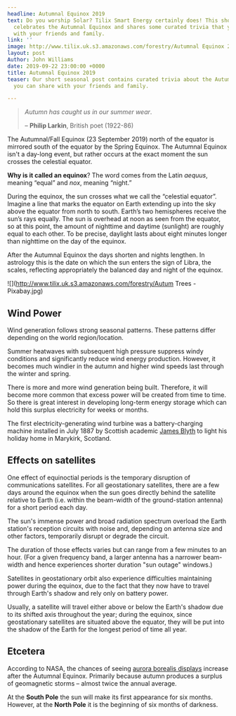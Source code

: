 ```yaml
---
headline: Autumnal Equinox 2019
text: Do you worship Solar? Tilix Smart Energy certainly does! This short blog post
  celebrates the Autumnal Equinox and shares some curated trivia that you can share
  with your friends and family.
link: ''
image: http://www.tilix.uk.s3.amazonaws.com/forestry/Autumnal Equinox 2019 - final.png
layout: post
Author: John Williams
date: 2019-09-22 23:00:00 +0000
title: Autumnal Equinox 2019
teaser: Our short seasonal post contains curated trivia about the Autumnal Equinox that
  you can share with your friends and family.

---
```

> _Autumn has caught us in our summer wear_.
>
> – **Philip Larkin**, British poet (1922-86)

The Autumnal/Fall Equinox (23 September 2019) north of the equator is mirrored south of the equator by the Spring Equinox. The Autumnal Equinox isn't a day-long event, but rather occurs at the exact moment the sun crosses the celestial equator.

**Why is it called an equinox**? The word comes from the Latin _aequus_, meaning “equal” and _nox_, meaning “night.”

During the equinox, the sun crosses what we call the “celestial equator”. Imagine a line that marks the equator on Earth extending up into the sky above the equator from north to south. Earth’s two hemispheres receive the sun’s rays equally. The sun is overhead at noon as seen from the equator, so at this point, the amount of nighttime and daytime (sunlight) are roughly equal to each other. To be precise, daylight lasts about eight minutes longer than nighttime on the day of the equinox.

After the Autumnal Equinox the days shorten and nights lengthen. In astrology this is the date on which the sun enters the sign of Libra, the scales, reflecting appropriately the balanced day and night of the equinox.

![](http://www.tilix.uk.s3.amazonaws.com/forestry/Autum Trees - Pixabay.jpg)

## Wind Power

Wind generation follows strong seasonal patterns. These patterns differ depending on the world region/location.

Summer heatwaves with subsequent high pressure suppress windy conditions and significantly reduce wind energy production. However, it becomes much windier in the autumn and higher wind speeds last through the winter and spring.

There is more and more wind generation being built. Therefore, it will become more common that excess power will be created from time to time. So there is great interest in developing long-term energy storage which can hold this surplus electricity for weeks or months.

The first electricity-generating wind turbine was a battery-charging machine installed in July 1887 by Scottish academic [James Blyth](https://en.wikipedia.org/wiki/James_Blyth_(engineer)) to light his holiday home in Marykirk, Scotland.

## Effects on satellites

One effect of equinoctial periods is the temporary disruption of communications satellites. For all geostationary satellites, there are a few days around the equinox when the sun goes directly behind the satellite relative to Earth (i.e. within the beam-width of the ground-station antenna) for a short period each day.

The sun's immense power and broad radiation spectrum overload the Earth station's reception circuits with noise and, depending on antenna size and other factors, temporarily disrupt or degrade the circuit.

The duration of those effects varies but can range from a few minutes to an hour. (For a given frequency band, a larger antenna has a narrower beam-width and hence experiences shorter duration "sun outage" windows.)

Satellites in geostationary orbit also experience difficulties maintaining power during the equinox, due to the fact that they now have to travel through Earth's shadow and rely only on battery power.

Usually, a satellite will travel either above or below the Earth's shadow due to its shifted axis throughout the year; during the equinox, since geostationary satellites are situated above the equator, they will be put into the shadow of the Earth for the longest period of time all year.

## Etcetera

According to NASA, the chances of seeing [aurora borealis displays](https://www.nasa.gov/watchtheskies/aurora-chat.html) increase after the Autumnal Equinox. Primarily because autumn produces a surplus of geomagnetic storms – almost twice the annual average.

At the **South Pole** the sun will make its first appearance for six months. However, at the **North Pole** it is the beginning of six months of darkness.